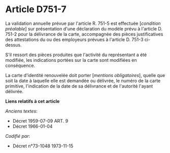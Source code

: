 # Article D751-7

La validation annuelle prévue par l'article R. 751-5 est effectuée [*condition préalable*] sur présentation d'une déclaration
du modèle prévu à l'article D. 751-2 pour la délivrance de la carte, accompagnée des pièces justificatives des attestations
du ou des employeurs prévues à l'article D. 751-3 ci-dessus.

S'il ressort des pièces produites que l'activité du représentant a été modifiée, les indications portées sur la carte sont
modifiées en conséquence.

La carte d'identité renouvelée doit porter [*mentions obligatoires*], quelle que soit la date à laquelle elle est demandée ou
délivrée, le numéro de la carte primitive, l'indication de la date de sa délivrance et de l'autorité l'ayant délivrée.

**Liens relatifs à cet article**

_Anciens textes_:

  - Décret  1959-07-09 ART. 9
  - Décret  1966-01-04

_Codifié par_:

  - Décret n°73-1048 1973-11-15
